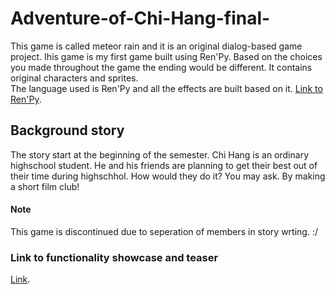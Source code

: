 # Adventure-of-Chi-Hang-final-

This game is called meteor rain and it is an original dialog-based game project. Ihis game is my first game built using Ren'Py. Based on the choices you made throughout the game the ending would be different. It contains original characters and sprites. <br>The language used is Ren'Py and all the effects are built based on it.
[Link to Ren'Py](https://www.renpy.org/).
<br>
## Background story
The story start at the beginning of the semester. Chi Hang is an ordinary highschool student. He and his friends are planning to get their best out of their time during highschhol. How would they do it? You may ask. By making a short film club!

#### Note
This game is discontinued due to seperation of members in story wrting. :/

### Link to functionality showcase and teaser
[Link]([https://www.renpy.org/](https://youtu.be/9WKQRLkpwcg)https://youtu.be/9WKQRLkpwcg).
